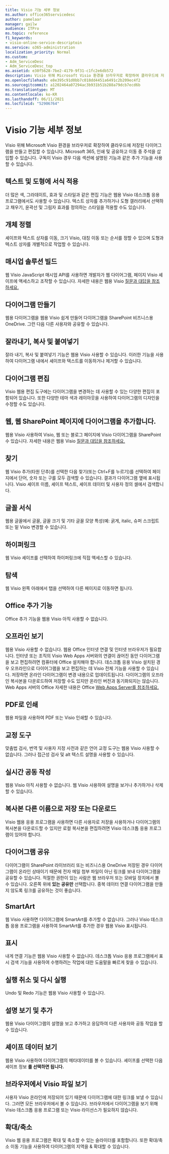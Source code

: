 ```yaml
---
title: Visio 기능 세부 정보
ms.author: office365servicedesc
author: pamelaar
manager: gailw
audience: ITPro
ms.topic: reference
f1_keywords:
- visio-online-service-descriptoin
ms.service: o365-administration
localization_priority: Normal
ms.custom:
- Adm_ServiceDesc
- Adm_ServiceDesc_top
ms.assetid: e30f5628-7be2-4179-9f31-c1fc2e6db572
description: Visio 위해 Microsoft Visio 환경을 브라우저로 확장하여 클라우드에 저장된 다이어그램을 만들고 편집할 수 있습니다. Microsoft 365, 인쇄 및 공유하고 이동 중 주석을 삽입할 수 있습니다.
ms.openlocfilehash: e8e395c91d0bb7c018dd4451a6491c2b209ec4f2
ms.sourcegitcommit: a1202464a07294ac3b931b51b288a79dcb7ecd6b
ms.translationtype: MT
ms.contentlocale: ko-KR
ms.lasthandoff: 06/11/2021
ms.locfileid: "52906764"
---
```

# <a name="visio-features-detail"></a>Visio 기능 세부 정보

Visio 위해 Microsoft Visio 환경을 브라우저로 확장하여 클라우드에 저장된 다이어그램을 만들고 편집할 수 있습니다. Microsoft 365, 인쇄 및 공유하고 이동 중 주석을 삽입할 수 있습니다. 구독이 Visio 경우 다음 섹션에 설명된 기능과 같은 추가 기능을 사용할 수 있습니다.
  
## <a name="apply-rich-formatting-to-text-and-shapes"></a>텍스트 및 도형에 서식 적용

더 많은 색, 그라데이트, 효과 및 스타일과 같은 편집 기능은 웹용 Visio 데스크톱 응용 프로그램에서도 사용할 수 있습니다. 텍스트 상자를 추가하거나 도형 갤러리에서 선택하고 채우기, 윤곽선 및 그림자 효과를 정의하는 스타일을 적용할 수도 있습니다.
  
## <a name="arrange-objects"></a>개체 정렬

셰이프와 텍스트 상자를 이동, 크기 Visio, 대칭 이동 또는 순서를 정할 수 있으며 도형과 텍스트 상자를 개별적으로 작업할 수 있습니다.
  
## <a name="build-mashup-solutions"></a>매시업 솔루션 빌드

웹 Visio JavaScript 매시업 API를 사용하면 개발자가 웹 다이어그램, 페이지 Visio 셰이프에 액세스하고 조작할 수 있습니다. 자세한 내용은 웹용 Visio [질문과 대답을 참조하세요.](https://support.office.com/article/e6647040-2fca-42ec-9fa5-d16a4e39e0ee)
  
## <a name="create-diagrams"></a>다이어그램 만들기

웹용 다이어그램을 웹용 Visio 쉽게 만들어 다이어그램을 SharePoint 비즈니스용 OneDrive. 그런 다음 다른 사용자와 공유할 수 있습니다.
  
## <a name="cut-copy-and-paste"></a>잘라내기, 복사 및 붙여넣기

잘라 내기, 복사 및 붙여넣기 기능은 웹용 Visio 사용할 수 있습니다. 이러한 기능을 사용하여 다이어그램 내에서 셰이프와 텍스트를 이동하거나 제거할 수 있습니다.
  
## <a name="edit-diagrams"></a>다이어그램 편집

Visio 웹용 편집 도구에는 다이어그램을 변경하는 데 사용할 수 있는 다양한 편집이 포함되어 있습니다. 또한 다양한 테마 색과 레이아웃을 사용하여 다이어그램의 디자인을 수정할 수도 있습니다.
  
## <a name="embed-diagram-in-a-sharepoint-web-or-blog-page"></a>웹, 웹 SharePoint 페이지에 다이어그램을 추가합니다.

웹용 Visio 사용하여 Visio, 웹 또는 블로그 페이지에 Visio 다이어그램을 SharePoint 수 있습니다. 자세한 내용은 웹용 Visio [질문과 대답을 참조하세요.](https://support.office.com/article/e6647040-2fca-42ec-9fa5-d16a4e39e0ee)
  
## <a name="find"></a>찾기

웹 Visio 추가(타원 단추)를 선택한 다음 찾기(또는 Ctrl+F를  누르기)를 선택하여 페이지에서 단어,  숫자 또는 구를 모두 검색할 수 있습니다. 결과가 다이어그램 옆에 표시됩니다. Visio 셰이프 이름, 셰이프 텍스트, 셰이프 데이터 및 사용자 정의 셀에서 검색합니다.
  
## <a name="font-formatting"></a>글꼴 서식

웹용 글꼴에서 글꼴, 글꼴 크기 및 기타 글꼴 모양 특성(예: 굵게, italic, 슈퍼 스크립트 또는 밑 Visio 변경할 수 있습니다.
  
## <a name="hyperlinks"></a>하이퍼링크

웹 Visio 셰이프를 선택하여 하이퍼링크에 직접 액세스할 수 있습니다.
  
## <a name="navigation"></a>탐색

웹 Visio 왼쪽 아래에서 탭을 선택하여 다른 페이지로 이동하면 됩니다.
  
## <a name="office-add-ins"></a>Office 추가 기능

Office 추가 기능을 웹용 Visio 아직 사용할 수 없습니다.
  
## <a name="offline-viewing"></a>오프라인 보기

웹용 Visio 사용할 수 없습니다. 웹용 Office 인터넷 연결 및 인터넷 브라우저가 필요합니다. 인터넷 또는 조직의 Visio Web Apps 서버와의 연결이 끊어진 동안 다이어그램을 보고 편집하려면 컴퓨터에 Office 설치해야 합니다. 데스크톱 응용 Visio 설치된 경우 오프라인으로 다이어그램을 보고 편집하는 데 Visio 전체 기능을 사용할 수 있습니다. 저장하면 온라인 다이어그램이 변경 내용으로 업데이트됩니다. 다이어그램의 오프라인 복사본을 다운로드하여 저장할 수도 있지만 온라인 버전과 동기화되지는 않습니다. Web Apps 서버의 Office 자세한 내용은 Office [Web Apps Server를 참조하세요.](/webappsserver/how-office-web-apps-work-on-premises-with-sharepoint-2013)
  
## <a name="print-to-pdf"></a>PDF로 인쇄

웹용 파일을 사용하여 PDF 또는 Visio 인쇄할 수 있습니다.
  
## <a name="proofing-tools"></a>교정 도구

맞춤법 검사, 번역 및 사용자 지정 사전과 같은 언어 교정 도구는 웹용 Visio 사용할 수 없습니다. 그러나 접근성 검사 및 alt 텍스트 설명을 사용할 수 있습니다.
  
## <a name="real-time-co-authoring"></a>실시간 공동 작성

웹용 Visio 아직 사용할 수 없습니다. 웹 Visio 사용하여 설명을 보거나 추가하거나 삭제할 수 있습니다.
  
## <a name="save-as-or-download-a-copy"></a>복사본 다른 이름으로 저장 또는 다운로드

Visio 웹용 응용 프로그램을 사용하면 다른 사용자로 저장을 사용하거나 다이어그램의 복사본을 다운로드할 수 있지만 로컬 복사본을 편집하려면 Visio 데스크톱 응용 프로그램이 있어야 합니다.
  
## <a name="share-a-diagram"></a>다이어그램 공유

다이어그램이 SharePoint 라이브러리 또는 비즈니스용 OneDrive 저장된 경우 다이어그램이 온라인 상태이기 때문에 전자 메일 첨부 파일이 아닌 링크를 보내 다이어그램을 공유할 수 있습니다. 적절한 권한이 있는 사람은 웹 브라우저 또는 모바일 장치에서 볼 수 있습니다. 오른쪽 위에 **있는 공유만** 선택합니다. 중복 데이터 연결 다이어그램을 만들지 않도록 링크를 공유하는 것이 좋습니다.
  
## <a name="smartart"></a>SmartArt

웹 Visio 사용하면 다이어그램에 SmartArt를 추가할 수 없습니다. 그러나 Visio 데스크톱 응용 프로그램을 사용하여 SmartArt를 추가한 경우 웹용 Visio 표시됩니다.
  
## <a name="tell-me"></a>표시

내게 연결 기능은 웹용 Visio 사용할 수 없습니다. 데스크톱 Visio 응용 프로그램에서 표시 검색 기능을 사용하여 수행하려는 작업에 대한 도움말을 빠르게 찾을 수 있습니다.
  
## <a name="undo-and-redo"></a>실행 취소 및 다시 실행

Undo 및 Redo 기능은 웹용 Visio 사용할 수 있습니다.
  
## <a name="view-and-add-comments"></a>설명 보기 및 추가

 웹용 Visio 다이어그램의 설명을 보고 추가하고 응답하여 다른 사용자와 공동 작업을 할 수 있습니다. 
  
## <a name="view-shape-data"></a>셰이프 데이터 보기

웹용 Visio 사용하여 다이어그램의 메타데이터를 볼 수 있습니다. 셰이프를 선택한 다음 셰이프 정보 **를 선택하면 됩니다.**
  
## <a name="view-visio-files-in-the-browser"></a>브라우저에서 Visio 파일 보기

사용자 Visio 온라인에 저장되어 있기 때문에 다이어그램에 대한 링크를 보낼 수 있습니다. 그러면 모든 브라우저에서 볼 수 있습니다. 브라우저에서 다이어그램을 보기 위해 Visio 데스크톱 응용 프로그램 또는 Visio 라이선스가 필요하지 않습니다.
  
## <a name="zoom"></a>확대/축소

Visio 웹 응용 프로그램은 확대 및 축소할 수 있는 슬라이더를 포함합니다. 또한 확대/축소 이동 기능을 사용하여 다이어그램의 지역을 &amp; 확대할 수 있습니다.
